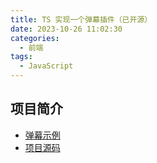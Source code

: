 ```yaml
---
title: TS 实现一个弹幕插件（已开源）
date: 2023-10-26 11:02:30
categories: 
  - 前端
tags:
  - JavaScript
---
```


## 项目简介

- [弹幕示例](https://hai-zou.github.io/barrage/)
- [项目源码](https://github.com/hai-zou/barrage)

